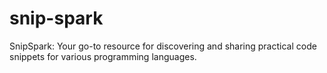 # snip-spark
SnipSpark: Your go-to resource for discovering and sharing practical code snippets for various programming languages.
